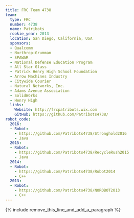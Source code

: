 ```yaml
---
title: FRC Team 4738
team:
  type: FRC
  number: 4738
  name: Patribots
  rookie_year: 2013
  location: San Diego, California, USA
  sponsors:
  - Qualcomm
  - Northrop-Grumman
  - SPAWAR
  - National Defense Education Program
  - All Star Glass
  - Patrick Henry High School Foundation
  - Arrow Machines Industry
  - Citywide Courier
  - Natural Networks, Inc.
  - Adams Avenue Association
  - SolidWorks
  - Henry High
  links:
    Website: http://frcpatribots.wix.com
    GitHub: https://github.com/Patribots4738/
robot_code:
  2016:
  - Robot:
    - https://github.com/Patribots4738/Stronghold2016
    - Java
  2015:
  - Robot:
    - https://github.com/Patribots4738/RecycleRush2015
    - Java
  2014:
  - Robot:
    - https://github.com/Patribots4738/Robot2014
    - C++
  2013:
  - Robot:
    - https://github.com/Patribots4738/NOROBOT2013
    - C++
---
```


{% include remove_this_line_and_add_a_paragraph %}